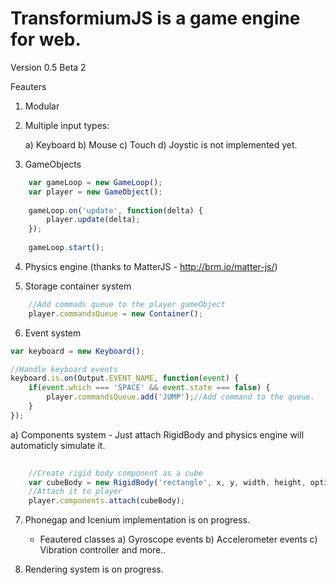 TransformiumJS is a game engine for web.
=================================================================

Version 0.5 Beta 2

Feauters

1) Modular

2) Multiple input types:

    a) Keyboard
    b) Mouse
    c) Touch
    d) Joystic is not implemented yet. 
    
3) GameObjects

```js
    var gameLoop = new GameLoop();
    var player = new GameObject();
    
    gameLoop.on('update', function(delta) {
        player.update(delta);
    });
    
    gameLoop.start();
```

4) Physics engine (thanks to MatterJS - http://brm.io/matter-js/)

5) Storage container system

```js
    //Add commads queue to the player gameObject
    player.commandsQueue = new Container();
```

6) Event system
    
```js
var keyboard = new Keyboard();

//Handle keyboard events
keyboard.is.on(Output.EVENT_NAME, function(event) {
    if(event.which === 'SPACE' && event.state === false) {
        player.commandsQueue.add('JUMP');//Add command to the queue.
    }
});
```

a) Components system 
    - Just attach RigidBody and physics engine will automaticly simulate it.
    
```js
    
    //Create rigid body component as a cube
    var cubeBody = new RigidBody('rectangle', x, y, width, height, options);
    //Attach it to player
    player.components.attach(cubeBody);
```
  
7) Phonegap and Icenium implementation is on progress.

    - Feautered classes
    a) Gyroscope events
    b) Accelerometer events
    c) Vibration controller
    and more..
    
8) Rendering system is on progress.
